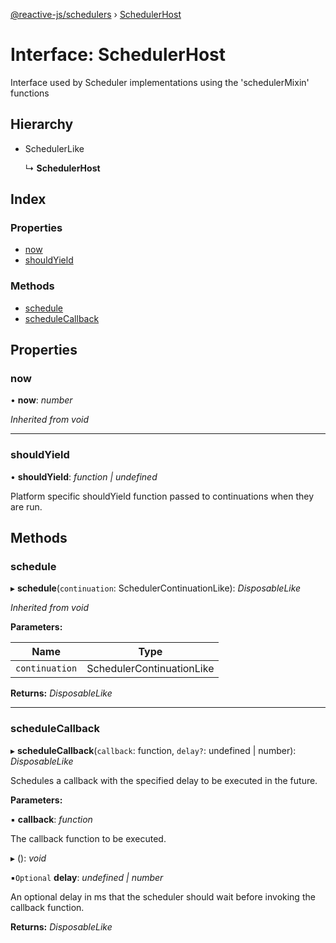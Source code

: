 [@reactive-js/schedulers](../README.md) › [SchedulerHost](schedulerhost.md)

# Interface: SchedulerHost

Interface used by Scheduler implementations using the 'schedulerMixin' functions

## Hierarchy

* SchedulerLike

  ↳ **SchedulerHost**

## Index

### Properties

* [now](schedulerhost.md#now)
* [shouldYield](schedulerhost.md#shouldyield)

### Methods

* [schedule](schedulerhost.md#schedule)
* [scheduleCallback](schedulerhost.md#schedulecallback)

## Properties

###  now

• **now**: *number*

*Inherited from void*

___

###  shouldYield

• **shouldYield**: *function | undefined*

Platform specific shouldYield function passed to continuations when they are run.

## Methods

###  schedule

▸ **schedule**(`continuation`: SchedulerContinuationLike): *DisposableLike*

*Inherited from void*

**Parameters:**

Name | Type |
------ | ------ |
`continuation` | SchedulerContinuationLike |

**Returns:** *DisposableLike*

___

###  scheduleCallback

▸ **scheduleCallback**(`callback`: function, `delay?`: undefined | number): *DisposableLike*

Schedules a callback with the specified delay to be executed in the future.

**Parameters:**

▪ **callback**: *function*

The callback function to be executed.

▸ (): *void*

▪`Optional`  **delay**: *undefined | number*

An optional delay in ms that the scheduler should wait
before invoking the callback function.

**Returns:** *DisposableLike*
